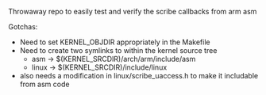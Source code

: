 Throwaway repo to easily test and verify the scribe callbacks from arm asm

Gotchas:
* Need to set KERNEL_OBJDIR appropriately in the Makefile
* Need to create two symlinks to within the kernel source tree
    * asm -> $(KERNEL_SRCDIR)/arch/arm/include/asm
    * linux -> $(KERNEL_SRCDIR)/include/linux
* also needs a modification in linux/scribe_uaccess.h to make it includable
  from asm code

